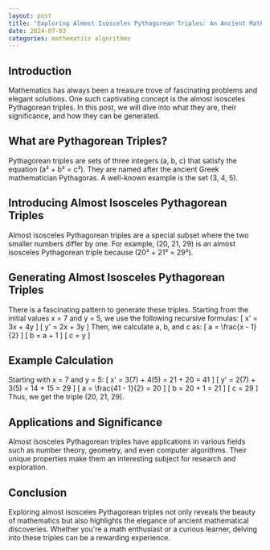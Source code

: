 ```yaml
---
layout: post
title: "Exploring Almost Isosceles Pythagorean Triples: An Ancient Mathematical Marvel"
date: 2024-07-03
categories: mathematics algorithms
---
```


## Introduction
Mathematics has always been a treasure trove of fascinating problems and elegant solutions. One such captivating concept is the almost isosceles Pythagorean triples. In this post, we will dive into what they are, their significance, and how they can be generated.

## What are Pythagorean Triples?
Pythagorean triples are sets of three integers (a, b, c) that satisfy the equation (a² + b² = c²). They are named after the ancient Greek mathematician Pythagoras. A well-known example is the set (3, 4, 5).

## Introducing Almost Isosceles Pythagorean Triples
Almost isosceles Pythagorean triples are a special subset where the two smaller numbers differ by one. For example, (20, 21, 29) is an almost isosceles Pythagorean triple because (20² + 21² = 29²).

## Generating Almost Isosceles Pythagorean Triples
There is a fascinating pattern to generate these triples. Starting from the initial values x = 7 and y = 5, we use the following recursive formulas: [ x' = 3x + 4y ] [ y' = 2x + 3y ] Then, we calculate a, b, and c as: [ a = \frac{x - 1}{2} ] [ b = a + 1 ] [ c = y ]

## Example Calculation
Starting with x = 7 and y = 5: [ x' = 3(7) + 4(5) = 21 + 20 = 41 ] [ y' = 2(7) + 3(5) = 14 + 15 = 29 ] [ a = \frac{41 - 1}{2} = 20 ] [ b = 20 + 1 = 21 ] [ c = 29 ] Thus, we get the triple (20, 21, 29).

## Applications and Significance
Almost isosceles Pythagorean triples have applications in various fields such as number theory, geometry, and even computer algorithms. Their unique properties make them an interesting subject for research and exploration.

## Conclusion
Exploring almost isosceles Pythagorean triples not only reveals the beauty of mathematics but also highlights the elegance of ancient mathematical discoveries. Whether you're a math enthusiast or a curious learner, delving into these triples can be a rewarding experience.